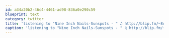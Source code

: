 ```yaml
---
id: a34a20b2-46c4-4461-ad98-836a0e290c59
blueprint: text
category: twitter
title: 'listening to "Nine Inch Nails-Sunspots - " ♫ http://blip.fm/~8qlu4'
caption: 'listening to "Nine Inch Nails-Sunspots - " ♫ http://blip.fm/~8qlu4'
---
```

